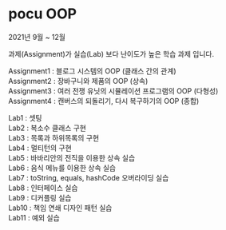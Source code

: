 # pocu OOP
   
2021년 9월 ~ 12월   
   
과제(Assignment)가 실습(Lab) 보다 난이도가 높은 학습 과제 입니다.   
   
Assignment1 : 블로그 시스템의 OOP (클래스 간의 관계)   
Assignment2 : 장바구니와 제품의 OOP (상속)   
Assignment3 : 여러 전쟁 유닛의 시뮬레이션 프로그램의 OOP (다형성)   
Assignment4 : 캔버스의 되돌리기, 다시 복구하기의 OOP (종합)   
   
Lab1 : 셋팅   
Lab2 : 복소수 클래스 구현   
Lab3 : 목록과 하위목록의 구현   
Lab4 : 멀티턴의 구현   
Lab5 : 바바리안의 전직을 이용한 상속 실습   
Lab6 : 음식 메뉴를 이용한 상속 실습   
Lab7 : toString, equals, hashCode 오버라이딩 실습   
Lab8 : 인터페이스 실습   
Lab9 : 디커플링 실습   
Lab10 : 책임 연쇄 디자인 패턴 실습   
Lab11 : 예외 실습   
